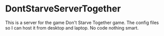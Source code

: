 # DontStarveServerTogether
This is a server for the game Don't Starve Together game. The config files so I can host it from desktop and laptop. No code nothing smart.

